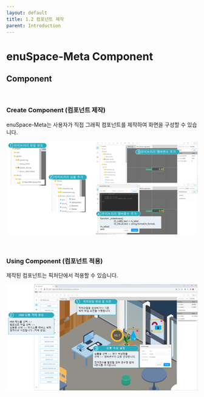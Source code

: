 ```yaml
---
layout: default
title: 1.2 컴포넌트 제작
parent: Introduction
---
```


# enuSpace-Meta Component

## Component

<br>

### Create Component (컴포넌트 제작)



enuSpace-Meta는 사용자가 직접 그래픽 컴포넌트를 제작하여 화면을 구성할 수 있습니다.

![](./assets/enuSpace_meta_component.png)

<br>

### Using Component (컴포넌트 적용)



제작된 컴포넌트는 픽처단에서 적용할 수 있습니다.

![](./assets/enuSpace_meta_use_component.png)
